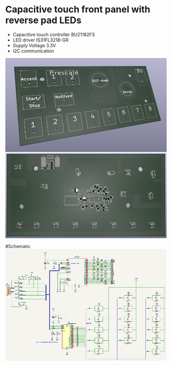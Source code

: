 # Capacitive touch front panel with reverse pad LEDs

* Capacitive touch controller BU21182FS
* LED driver IS31FL3218-GR
* Supply Voltage 3.3V
* I2C communication

![](left_panel_top.png)
![](left_panel_bot.png)

#Schematic
![](left_panel_SCH.png)

